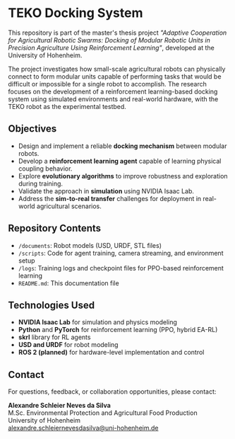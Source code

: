 # TEKO Docking System

This repository is part of the master's thesis project *"Adaptive Cooperation for Agricultural Robotic Swarms: Docking of Modular Robotic Units in Precision Agriculture Using Reinforcement Learning"*, developed at the University of Hohenheim.

The project investigates how small-scale agricultural robots can physically connect to form modular units capable of performing tasks that would be difficult or impossible for a single robot to accomplish. The research focuses on the development of a reinforcement learning-based docking system using simulated environments and real-world hardware, with the TEKO robot as the experimental testbed.

## Objectives

- Design and implement a reliable **docking mechanism** between modular robots.
- Develop a **reinforcement learning agent** capable of learning physical coupling behavior.
- Explore **evolutionary algorithms** to improve robustness and exploration during training.
- Validate the approach in **simulation** using NVIDIA Isaac Lab.
- Address the **sim-to-real transfer** challenges for deployment in real-world agricultural scenarios.

## Repository Contents

- `/documents`: Robot models (USD, URDF, STL files)
- `/scripts`: Code for agent training, camera streaming, and environment setup
- `/logs`: Training logs and checkpoint files for PPO-based reinforcement learning
- `README.md`: This documentation file

## Technologies Used

- **NVIDIA Isaac Lab** for simulation and physics modeling
- **Python** and **PyTorch** for reinforcement learning (PPO, hybrid EA-RL)
- **skrl** library for RL agents
- **USD and URDF** for robot modeling
- **ROS 2 (planned)** for hardware-level implementation and control

## Contact

For questions, feedback, or collaboration opportunities, please contact:

**Alexandre Schleier Neves da Silva**  
M.Sc. Environmental Protection and Agricultural Food Production  
University of Hohenheim  
alexandre.schleiernevesdasilva@uni-hohenheim.de
